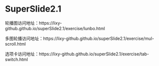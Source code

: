 <h1>SuperSlide2.1</h1>
<p>轮播图访问地址：https://lixy-github.github.io/superSlide2.1/exercise/lunbo.html</p>
<p>多图轮播访问地址：https://lixy-github.github.io/superSlide2.1/exercise/mul-scroll.html</p>
<p>选项卡访问地址：https://lixy-github.github.io/superSlide2.1/exercise/tab-switch.html</p>
